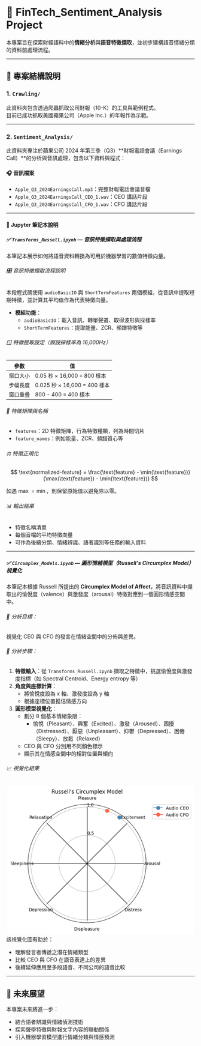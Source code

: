 # 📁 FinTech_Sentiment_Analysis Project

本專案旨在探索財經語料中的**情緒分析**與**語音特徵擷取**，並初步建構語音情緒分類的資料前處理流程。

---

## 📂 專案結構說明

### 1. `Crawling/`

此資料夾包含透過爬蟲抓取公司財報（10-K）的工具與範例程式。  
目前已成功抓取美國蘋果公司（Apple Inc.）的年報作為示範。

---

### 2. `Sentiment_Analysis/`

此資料夾專注於蘋果公司 2024 年第三季（Q3）**財報電話會議（Earnings Call）**的分析與音訊處理，包含以下資料與程式：

#### 🎧 音訊檔案

- `Apple_Q3_2024EarningsCall.mp3`：完整財報電話會議音檔  
- `Apple_Q3_2024EarningsCall_CEO_1.wav`：CEO 講話片段  
- `Apple_Q3_2024EarningsCall_CFO_1.wav`：CFO 講話片段  

---

#### 📓 Jupyter 筆記本說明

##### ✅ `Transforms_Russell.ipynb` — 音訊特徵擷取與處理流程

本筆記本展示如何將語音資料轉換為可用於機器學習的數值特徵向量。

###### 🎛️ 音訊特徵擷取流程說明

本段程式碼使用 `audioBasicIO` 與 `ShortTermFeatures` 兩個模組，從音訊中提取短期特徵，並計算其平均值作為代表特徵向量。

- **模組功能**：
  - `audioBasicIO`：載入音訊、轉單聲道、取得波形與採樣率  
  - `ShortTermFeatures`：提取能量、ZCR、頻譜特徵等  

###### 🪟 特徵提取設定（假設採樣率為 16,000Hz）

| 參數       | 值     |
|------------|--------|
| 窗口大小   | 0.05 秒 × 16,000 = 800 樣本 |
| 步幅長度   | 0.025 秒 × 16,000 = 400 樣本 |
| 窗口重疊   | 800 - 400 = 400 樣本 |

###### 📐 特徵矩陣與名稱

- `features`：2D 特徵矩陣，行為特徵種類，列為時間切片  
- `feature_names`：例如能量、ZCR、頻譜質心等  

###### ⚖️ 特徵正規化

$$
\text{normalized-feature} = \frac{\text{feature} - \min(\text{feature})}{\max(\text{feature}) - \min(\text{feature})}
$$

如遇 $\max = \min$，則保留原始值以避免除以零。

###### 📊 輸出結果

- 特徵名稱清單  
- 每個音檔的平均特徵向量  
- 可作為後續分類、情緒辨識、語者識別等任務的輸入資料  

---

##### ✅ `Circumplex_Models.ipynb` — 圓形情緒模型（Russell's Circumplex Model）視覺化

本筆記本根據 Russell 所提出的 **Circumplex Model of Affect**，將音訊資料中擷取出的愉悅度（valence）與激發度（arousal）特徵對應到一個圓形情感空間中。

###### 🎯 分析目標：

視覺化 CEO 與 CFO 的發言在情緒空間中的分佈與差異。

###### 🔁 分析步驟：

1. **特徵輸入**：從 `Transforms_Russell.ipynb` 擷取之特徵中，挑選愉悅度與激發度指標（如 Spectral Centroid、Energy entropy 等）  
2. **角度與座標計算**：
   - 將愉悅度設為 x 軸、激發度設為 y 軸
   - 根據座標位置推估情感方向  
3. **圓形模型視覺化**：
   - 劃分 8 個基本情緒象限：
     - 愉悅（Pleasant）、興奮（Excited）、激發（Aroused）、困擾（Distressed）、厭惡（Unpleasant）、抑鬱（Depressed）、困倦（Sleepy）、放鬆（Relaxed）  
   - CEO 與 CFO 分別用不同顏色標示  
   - 顯示其在情感空間中的相對位置與傾向  

###### 📈 視覺化結果

<div align="center">

<img src="sentiment_analysis/output.png" width="500"/>

</div>
該視覺化圖有助於：

- 理解發言者傳遞之潛在情緒類型  
- 比較 CEO 與 CFO 在語音表達上的差異  
- 後續延伸應用至多段語音、不同公司的語音比較  

---

## 🔮 未來展望

本專案未來將進一步：

- 結合語者辨識與情緒偵測技術  
- 探索聲學特徵與財報文字內容的聯動關係  
- 引入機器學習模型進行情緒分類與情感預測  


